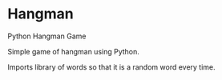 # Hangman
Python Hangman Game

Simple game of hangman using Python.

Imports library of words so that it is a random word every time.
